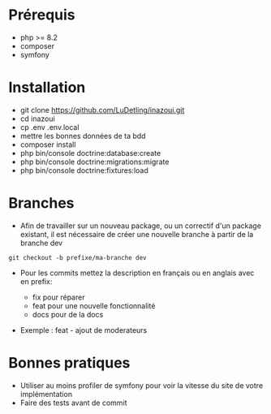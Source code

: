 # Prérequis

- php >= 8.2
- composer
- symfony

# Installation 

- git clone https://github.com/LuDetling/inazoui.git
- cd inazoui
- cp .env .env.local
- mettre les bonnes données de ta bdd
- composer install
- php bin/console doctrine:database:create
- php bin/console doctrine:migrations:migrate
- php bin/console doctrine:fixtures:load

# Branches

- Afin de travailler sur un nouveau package, ou un correctif d'un package existant, il est nécessaire de créer une nouvelle branche à partir de la branche dev

```shell
git checkout -b prefixe/ma-branche dev
```

- Pour les commits mettez la description en français ou en anglais avec en prefix:
    - fix pour réparer
    - feat pour une nouvelle fonctionnalité
    - docs pour de la docs

- Exemple : feat - ajout de moderateurs

# Bonnes pratiques

- Utiliser au moins profiler de symfony pour voir la vitesse du site de votre implémentation
- Faire des tests avant de commit